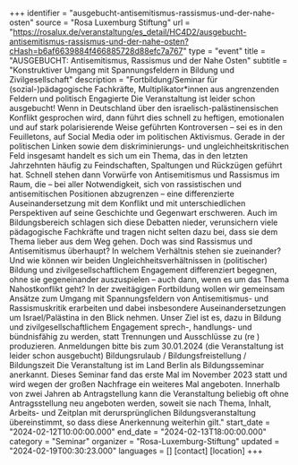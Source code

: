 +++
identifier = "ausgebucht-antisemitismus-rassismus-und-der-nahe-osten"
source = "Rosa Luxemburg Stiftung"
url = "https://rosalux.de/veranstaltung/es_detail/HC4D2/ausgebucht-antisemitismus-rassismus-und-der-nahe-osten?cHash=b6af6639884f466885728d88efc7a767"
type = "event"
title = "AUSGEBUCHT: Antisemitismus, Rassismus und der Nahe Osten"
subtitle = "Konstruktiver Umgang mit Spannungsfeldern in Bildung und Zivilgesellschaft"
description = "Fortbildung/Seminar für (sozial-)pädagogische Fachkräfte, Multiplikator*innen aus angrenzenden Feldern und politisch Engagierte
Die Veranstaltung ist leider schon ausgebucht!
Wenn in Deutschland über den israelisch-palästinensischen Konflikt gesprochen wird, dann führt dies schnell zu heftigen, emotionalen und auf stark polarisierende Weise geführten Kontroversen – sei es in den Feuilletons, auf Social Media oder im politischen Aktivismus. Gerade in der politischen Linken sowie dem diskriminierungs- und ungleichheitskritischen Feld insgesamt handelt es sich um ein Thema, das in den letzten Jahrzehnten häufig zu Feindschaften, Spaltungen und Rückzügen geführt hat. 
Schnell stehen dann Vorwürfe von Antisemitismus und Rassismus im Raum, die – bei aller Notwendigkeit, sich von rassistischen und antisemitischen Positionen abzugrenzen – eine differenzierte Auseinandersetzung mit dem Konflikt und mit unterschiedlichen Perspektiven auf seine Geschichte und Gegenwart erschweren. Auch im Bildungsbereich schlagen sich diese Debatten nieder, verunsichern viele pädagogische Fachkräfte und tragen nicht selten dazu bei, dass sie dem Thema lieber aus dem Weg gehen.
Doch was sind Rassismus und Antisemitismus überhaupt? In welchem Verhältnis stehen sie zueinander? Und wie können wir beiden Ungleichheitsverhältnissen in (politischer) Bildung und zivilgesellschaftlichem Engagement differenziert begegnen, ohne sie gegeneinander auszuspielen – auch dann, wenn es um das Thema Nahostkonflikt geht?
In der zweitägigen Fortbildung wollen wir gemeinsam Ansätze zum Umgang mit Spannungsfeldern von Antisemitismus- und Rassismuskritik erarbeiten und dabei insbesondere Auseinandersetzungen um Israel/Palästina in den Blick nehmen. Unser Ziel ist es, dazu in Bildung und zivilgesellschaftlichem Engagement sprech-, handlungs- und bündnisfähig zu werden, statt Trennungen und Ausschlüsse zu (re ) produzieren.
Anmeldungen bitte bis zum 30.01.2024 (die Veranstaltung ist leider schon ausgebucht)
Bildungsrulaub / Bildungsfreistellung / Bildungszeit Die Veranstaltung ist im Land Berlin als Bildungsseminar anerkannt. Dieses Seminar fand das erste Mal im November 2023 statt und wird wegen der großen Nachfrage ein weiteres Mal angeboten. Innerhalb von zwei Jahren ab Antragstellung kann die Veranstaltung beliebig oft ohne Antragsstellung neu angeboten werden, soweit sie nach Thema, Inhalt, Arbeits- und Zeitplan mit derursprünglichen Bildungsveranstaltung übereinstimmt, so dass diese Anerkennung weiterhin gilt."
start_date = "2024-02-12T10:00:00.000"
end_date = "2024-02-13T18:00:00.000"
category = "Seminar"
organizer = "Rosa-Luxemburg-Stiftung"
updated = "2024-02-19T00:30:23.000"
languages = []
[contact]
[location]
+++